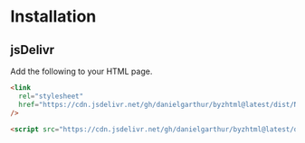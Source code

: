 # Installation

## jsDelivr

Add the following to your HTML page.

```html
<link
  rel="stylesheet"
  href="https://cdn.jsdelivr.net/gh/danielgarthur/byzhtml@latest/dist/Neanes.css"
/>

<script src="https://cdn.jsdelivr.net/gh/danielgarthur/byzhtml@latest/dist/byzhtml.min.js"></script>
```
